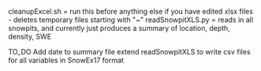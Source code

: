 cleanupExcel.sh = run this before anything else if you have edited xlsx files - deletes temporary files starting with "~"
readSnowpitXLS.py = reads in all snowpits, and currently just produces a summary of location, depth, density, SWE

  TO_DO
Add date to summary file
extend readSnowpitXLS to write csv files for all variables in SnowEx17 format
